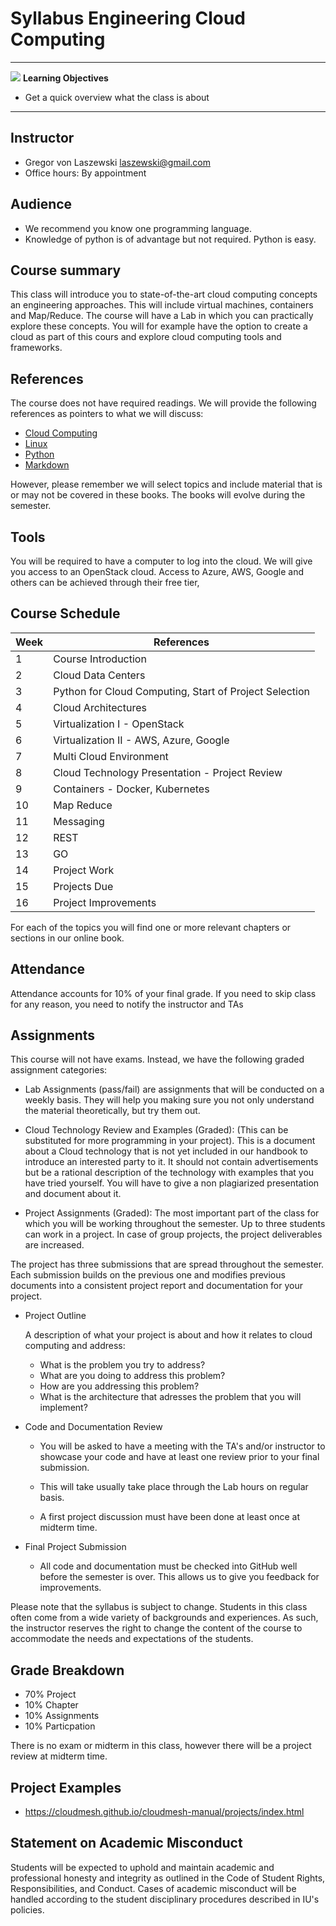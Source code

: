 # Syllabus Engineering Cloud Computing


---

![](images/learning.png) **Learning Objectives**

* Get a quick overview what the class is about

---

## Instructor

* Gregor von Laszewski <laszewski@gmail.com>
* Office hours: By appointment


## Audience

* We recommend you know one programming language.
* Knowledge of python is of advantage but not required. Python is easy.

## Course summary

This class will introduce you to state-of-the-art cloud computing
concepts an engineering approaches. This will include virtual machines,
containers and Map/Reduce. The course will have a Lab in which you can
practically explore these concepts. You will for example have the option
to create a cloud as part of this cours and explore cloud computing tools
and frameworks.


## References

The course does not have required readings. We will provide the
following references as pointers to what we will discuss:

* [Cloud Computing](https://laszewski.github.io/book/cloud/)
* [Linux](https://laszewski.github.io/book/linux/)
* [Python](https://laszewski.github.io/book/python/)
* [Markdown](https://laszewski.github.io/book/writing/)

However, please remember we will select topics and include material that
is or may not be covered in these books. The books will evolve during
the semester.

## Tools

You will be required to have a computer to log into the cloud. We will
give you access to an OpenStack cloud.  Access to Azure, AWS, Google
and others can be achieved through their free tier,


## Course Schedule


| Week | References |
| ---- | ---------- |
| 1    | Course Introduction |
| 2    | Cloud Data Centers |
| 3    | Python for Cloud Computing, Start of Project Selection |
| 4    | Cloud Architectures |
| 5    | Virtualization I - OpenStack |
| 6    | Virtualization II - AWS, Azure, Google |
| 7    | Multi Cloud Environment |
| 8    | Cloud Technology Presentation - Project Review|
| 9    | Containers - Docker, Kubernetes|
| 10   | Map Reduce |
| 11   | Messaging |
| 12   | REST |
| 13   | GO  |
| 14   | Project Work |
| 15   | Projects Due |
| 16   | Project Improvements |

For each of the topics you will find one or more relevant chapters or
sections in our online book.

## Attendance

Attendance accounts for 10% of your final grade. If you need to skip
class for any reason, you need to notify the instructor and TAs


## Assignments

This course will not have exams. Instead, we have the following graded
assignment categories:

* Lab Assignments (pass/fail) are assignments that will be
  conducted on a weekly basis. They will help you making sure you
  not only understand the material theoretically, but try them out.

* Cloud Technology Review and Examples (Graded): (This can be
  substituted for more programming in your project). This is a document
  about a Cloud technology that is not yet included in our handbook to
  introduce an interested party to it. It should not contain
  advertisements but be a rational description of the technology with
  examples that you have tried yourself. You will have to give a non
  plagiarized presentation and document about it.

* Project Assignments (Graded): The most important part of the class for
  which you will be working throughout the semester. Up to three
  students can work in a project. In case of group projects, the project
  deliverables are increased.

The project has three submissions that are spread throughout the
semester. Each submission builds on the previous one and modifies
previous documents into a consistent project report and documentation
for your project.

* Project Outline

  A description of what your project is about and how it
  relates to cloud computing and address:

  * What is the problem you try to address?
  * What are you doing to address this problem?
  * How are you addressing this problem?
  * What is the architecture that adresses the problem that you will 
    implement?

* Code and Documentation Review

  * You will be asked to have a meeting with the TA's and/or instructor
    to showcase your code and have at least one review prior to your
    final submission.

  * This will take usually take place through the Lab hours on regular 
    basis.
  * A first project discussion must have been done at least once at 
    midterm time.

* Final Project Submission

  * All code and documentation must be checked into GitHub well before
    the semester is over. This allows us to give you feedback for
    improvements.

Please note that the syllabus is subject to change. Students in this
class often come from a wide variety of backgrounds and experiences. As
such, the instructor reserves the right to change the content of the
course to accommodate the needs and expectations of the students.

## Grade Breakdown

* 70% Project
* 10% Chapter
* 10% Assignments
* 10% Particpation

There is no exam or midterm in this class, however there will be a
project review at midterm time.

## Project Examples

* <https://cloudmesh.github.io/cloudmesh-manual/projects/index.html>

## Statement on Academic Misconduct

Students will be expected to uphold and maintain academic and
professional honesty and integrity as outlined in the Code of Student
Rights, Responsibilities, and Conduct. Cases of academic misconduct will
be handled according to the student disciplinary procedures described in
IU's policies.
